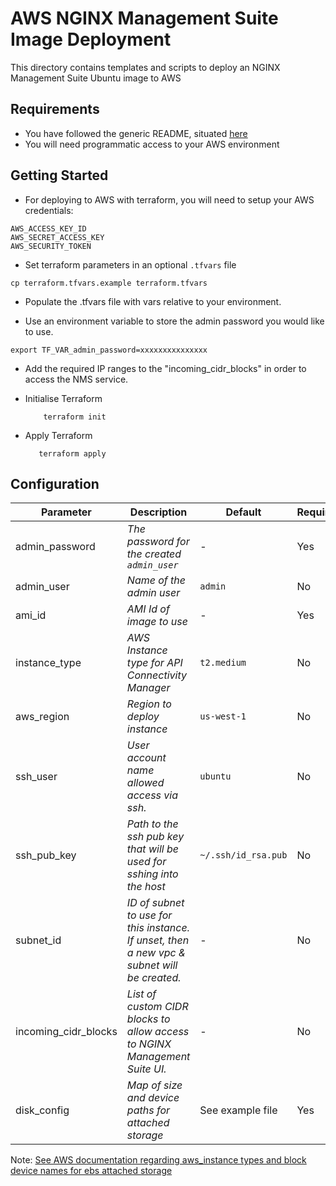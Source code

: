 # AWS NGINX Management Suite Image Deployment

This directory contains templates and scripts to deploy an NGINX Management Suite Ubuntu image to AWS

## Requirements

- You have followed the generic README, situated [here](../../../README.md)
- You will need programmatic access to your AWS environment

## Getting Started

- For deploying to AWS with terraform, you will need to setup your AWS credentials:

```shell
AWS_ACCESS_KEY_ID
AWS_SECRET_ACCESS_KEY
AWS_SECURITY_TOKEN
```

- Set terraform parameters in an optional `.tfvars` file

```shell
cp terraform.tfvars.example terraform.tfvars
```

- Populate the .tfvars file with vars relative to your environment.

- Use an environment variable to store the admin password you would like to use.

```
export TF_VAR_admin_password=xxxxxxxxxxxxxxx
```

- Add the required IP ranges to the "incoming_cidr_blocks" in order to access the NMS service.

- Initialise Terraform

  ```shell
      terraform init
  ```

- Apply Terraform

  ```shell
     terraform apply
  ```

## Configuration

| Parameter            | Description                                                                                 | Default             | Required |
| -------------------- | ------------------------------------------------------------------------------------------- | ------------------- | -------- |
| admin_password       | _The password for the created `admin_user`_                                                 | -                   | Yes      |
| admin_user           | _Name of the admin user_                                                                    | `admin`             | No       |
| ami_id               | _AMI Id of image to use_                                                                    | -                   | Yes      |
| instance_type        | _AWS Instance type for API Connectivity Manager_                                            | `t2.medium`         | No       |
| aws_region           | _Region to deploy instance_                                                                 | `us-west-1`         | No       |
| ssh_user             | _User account name allowed access via ssh._                                                 | `ubuntu`            | No       |
| ssh_pub_key          | _Path to the ssh pub key that will be used for sshing into the host_                        | `~/.ssh/id_rsa.pub` | No       |
| subnet_id            | _ID of subnet to use for this instance. If unset, then a new vpc & subnet will be created._ | -                   | No       |
| incoming_cidr_blocks | _List of custom CIDR blocks to allow access to NGINX Management Suite UI._                  | -                   | No       |
| disk_config          | _Map of size and device paths for attached storage_                                         | See example file    | Yes      |

Note: [See AWS documentation regarding aws_instance types and block device names for ebs attached storage](https://docs.aws.amazon.com/AWSEC2/latest/UserGuide/nvme-ebs-volumes.html)
